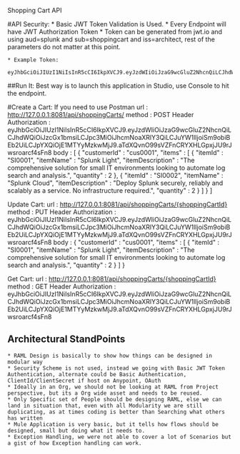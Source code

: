 Shopping Cart API

#API Security:
	* Basic JWT Token Validation is Used.
	* Every Endpoint  will have JWT Authorization Token
	* Token can be generated from jwt.io and using aud=splunk and sub=shoppingcart and iss=architect, rest of the parameters do not matter at this point.

	* Example Token:
		eyJhbGciOiJIUzI1NiIsInR5cCI6IkpXVCJ9.eyJzdWIiOiJzaG9wcGluZ2NhcnQiLCJhdWQiOiJzcGx1bmsiLCJpc3MiOiJhcmNoaXRlY3QiLCJuYW1lIjoiSm9obiBEb2UiLCJpYXQiOjE1MTYyMzkwMjJ9.aTdXQvnO99sVZFnCRYXHLGpxjJU9rJwsroarcf4sFn8

##Run It:
Best way is to launch this application in Studio, use Console to hit the endpoint.

#Create a Cart:
If you need to use Postman
url : http://127.0.0.1:8081/api/shoppingCarts/
method : POST
Header Authorization : eyJhbGciOiJIUzI1NiIsInR5cCI6IkpXVCJ9.eyJzdWIiOiJzaG9wcGluZ2NhcnQiLCJhdWQiOiJzcGx1bmsiLCJpc3MiOiJhcmNoaXRlY3QiLCJuYW1lIjoiSm9obiBEb2UiLCJpYXQiOjE1MTYyMzkwMjJ9.aTdXQvnO99sVZFnCRYXHLGpxjJU9rJwsroarcf4sFn8
body : 
          [
            {
              "customerId"  : "cus0001",
                "items" : [
                  {
                    "itemId"          : "SI0001",
                    "itemName"        : "Splunk Light",
                    "itemDescription" : "The comprehensive solution for small IT environments looking to automate log search and analysis.",
                    "quantity"        : 2
                  },
                  {
                    "itemId"          : "SI0002",
                    "itemName"        : "Splunk Cloud",
                    "itemDescription" : "Deploy Splunk securely, reliably and scalably as a service. No infrastructure required.",
                    "quantity"        : 2
                  }
                ]
              }
          ]
          
Update Cart:
url : http://127.0.0.1:8081/api/shoppingCarts/{shoppingCartId}
method : PUT
Header Authorization : eyJhbGciOiJIUzI1NiIsInR5cCI6IkpXVCJ9.eyJzdWIiOiJzaG9wcGluZ2NhcnQiLCJhdWQiOiJzcGx1bmsiLCJpc3MiOiJhcmNoaXRlY3QiLCJuYW1lIjoiSm9obiBEb2UiLCJpYXQiOjE1MTYyMzkwMjJ9.aTdXQvnO99sVZFnCRYXHLGpxjJU9rJwsroarcf4sFn8
body : 
{
      "customerId"  : "cus0001",
        "items" : [
          {
            "itemId"          : "SI0001",
            "itemName"        : "Splunk Light",
            "itemDescription" : "The comprehensive solution for small IT environments looking to automate log search and analysis.",
            "quantity"        : 2
          }
        ]
      }

Get Cart:
url : http://127.0.0.1:8081/api/shoppingCarts/{shoppingCartId}
method : GET
Header Authorization : eyJhbGciOiJIUzI1NiIsInR5cCI6IkpXVCJ9.eyJzdWIiOiJzaG9wcGluZ2NhcnQiLCJhdWQiOiJzcGx1bmsiLCJpc3MiOiJhcmNoaXRlY3QiLCJuYW1lIjoiSm9obiBEb2UiLCJpYXQiOjE1MTYyMzkwMjJ9.aTdXQvnO99sVZFnCRYXHLGpxjJU9rJwsroarcf4sFn8

## Architectural StandPoints
	* RAML Design is basically to show how things can be designed in modular way
	* Security Scheme is not used, instead we going with Basic JWT Token Authentication, alternate could be Basic Authentication, ClientId/ClientSecret if host on Anypoint, OAuth
	* Ideally in an Org, we should not be looking at RAML from Project perspective, but its a Org wide asset and needs to be reused.
	* Only Specific set of People should be designing RAML, else we can land in situation that, even with all Modularity we are still duplicating, as at times coding is better than Searching what others has written
	* Mule Application is very basic, but it tells how flows should be designed, small but doing what it needs to.
	* Exception Handling, we were not able to cover a lot of Scenarios but a gist of how Exception handling can work.


          
          